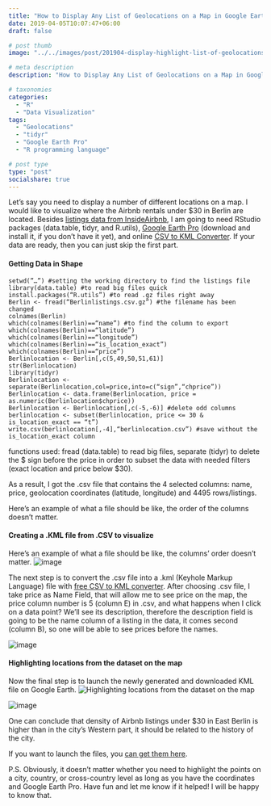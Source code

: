 ```yaml
---
title: "How to Display Any List of Geolocations on a Map in Google Earth"
date: 2019-04-05T10:07:47+06:00
draft: false

# post thumb
image: "../../images/post/201904-display-highlight-list-of-geolocations-map/00.jpg"

# meta description
description: "How to Display Any List of Geolocations on a Map in Google Earth with R"

# taxonomies
categories:
  - "R"
  - "Data Visualization"
tags:
  - "Geolocations"
  - "tidyr"
  - "Google Earth Pro"
  - "R programming language"

# post type
type: "post"
socialshare: true
---
```


Let’s say you need to display a number of different locations on a map. I would like to visualize where the Airbnb rentals under $30 in Berlin are located. Besides [listings data from InsideAirbnb](http://insideairbnb.com/get-the-data.html), I am going to need RStudio packages (data.table, tidyr, and R.utils), [Google Earth Pro](https://www.google.com/earth/versions/) (download and install it, if you don’t have it yet), and online [CSV to KML Converter](http://convertcsv.com/csv-to-kml.htm). If your data are ready, then you can just skip the first part.

#### Getting Data in Shape
```
setwd(”…”) #setting the working directory to find the listings file
library(data.table) #to read big files quick
install.packages(“R.utils”) #to read .gz files right away
Berlin <- fread(“Berlinlistings.csv.gz”) #the filename has been changed
colnames(Berlin)
which(colnames(Berlin)==“name”) #to find the column to export
which(colnames(Berlin)==“latitude”)
which(colnames(Berlin)==“longitude”)
which(colnames(Berlin)==“is_location_exact”)
which(colnames(Berlin)==“price”)
Berlinlocation <- Berlin[,c(5,49,50,51,61)]
str(Berlinlocation)
library(tidyr)
Berlinlocation <- separate(Berlinlocation,col=price,into=c(“sign”,“chprice”))
Berlinlocation <- data.frame(Berlinlocation, price = as.numeric(Berlinlocation$chprice))
Berlinlocation <- Berlinlocation[,c(-5,-6)] #delete odd columns
berlinlocation <- subset(Berlinlocation, price <= 30 & is_location_exact == “t”)
write.csv(berlinlocation[,-4],“berlinlocation.csv”) #save without the is_location_exact column
```

functions used: fread (data.table) to read big files, separate (tidyr) to delete the $ sign before the price in order to subset the data with needed filters (exact location and price below $30).

As a result, I got the .csv file that contains the 4 selected columns: name, price, geolocation coordinates (latitude, longitude) and 4495 rows/listings.

Here’s an example of what a file should be like, the order of the columns doesn’t matter.


#### Creating a .KML file from .CSV to visualize
Here’s an example of what a file should be like, the columns’ order doesn’t matter.
![image](../../images/post/201904-display-highlight-list-of-geolocations-map/01.png)

The next step is to convert the .csv file into a .kml (Keyhole Markup Language) file with [free CSV to KML converter](http://convertcsv.com/csv-to-kml.htm). After choosing .csv file, I take price as Name Field, that will allow me to see price on the map, the price column number is 5 (column E) in .csv, and what happens when I click on a data point? We’ll see its description, therefore the description field is going to be the name column of a listing in the data, it comes second (column B), so one will be able to see prices before the names.

![image](../../images/post/201904-display-highlight-list-of-geolocations-map/02.png?style=centerme)

#### Highlighting locations from the dataset on the map
Now the final step is to launch the newly generated and downloaded KML file on Google Earth.
![Highlighting locations from the dataset on the map](../../images/post/201904-display-highlight-list-of-geolocations-map/03.jpg?style=centerme)

![image](../../images/post/201904-display-highlight-list-of-geolocations-map/04.jpg?style=centerme)

One can conclude that density of Airbnb listings under $30 in East Berlin is higher than in the city’s Western part, it should be related to the history of the city.

If you want to launch the files, you [can get them here](https://drive.google.com/drive/folders/1-OKH4jp1--ttcsPkaVKKz_j6B2TFrsi7).

P.S. Obviously, it doesn’t matter whether you need to highlight the points on a city, country, or cross-country level as long as you have the coordinates and Google Earth Pro. Have fun and let me know if it helped! I will be happy to know that.
